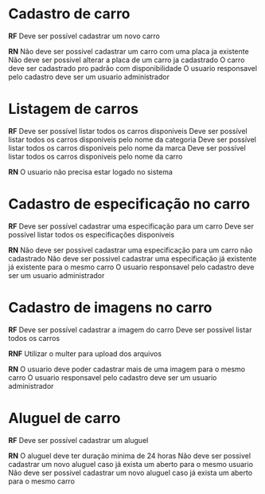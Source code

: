 # Cadastro de carro

**RF**
Deve ser possível cadastrar um novo carro

**RN**
Não deve ser possivel cadastrar um carro com uma placa ja existente
Não deve ser possivel alterar a placa de um carro ja cadastrado
O carro deve ser cadastrado pro padrão com disponibilidade
O usuario responsavel pelo cadastro deve ser um usuario administrador

# Listagem de carros

**RF**
Deve ser possível listar todos os carros disponiveis
Deve ser possível listar todos os carros disponiveis pelo nome da categoria
Deve ser possível listar todos os carros disponiveis pelo nome da marca
Deve ser possível listar todos os carros disponiveis pelo nome da carro

**RN**
O usuario não precisa estar logado no sistema


# Cadastro de especificação no carro

**RF**
Deve ser possível cadastrar uma especificação para um carro
Deve ser possível listar todos os especificações disponiveis

**RN**
Não deve ser possivel cadastrar uma especificação para um carro não cadastrado
Não deve ser possivel cadastrar uma especificação já existente já existente para o mesmo carro
O usuario responsavel pelo cadastro deve ser um usuario administrador


# Cadastro de imagens no carro

**RF**
Deve ser possível cadastrar a imagem do carro
Deve ser possível listar todos os carros

**RNF**
Utilizar o multer para upload dos arquivos

**RN**
O usuario deve poder cadastrar mais de uma imagem para o mesmo carro
O usuario responsavel pelo cadastro deve ser um usuario administrador



# Aluguel de carro

**RF**
Deve ser possível cadastrar um aluguel

**RN**
O aluguel deve ter duração minima de 24 horas
Não deve ser possivel cadastrar um novo aluguel caso já exista um aberto para o mesmo usuario
Não deve ser possivel cadastrar um novo aluguel caso já exista um aberto para o mesmo carro